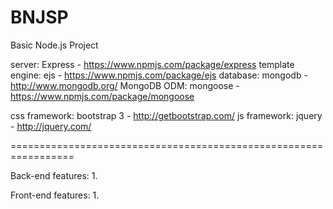 # BNJSP
Basic Node.js Project

server: Express - https://www.npmjs.com/package/express
template engine: ejs - https://www.npmjs.com/package/ejs
database: mongodb - http://www.mongodb.org/
MongoDB ODM: mongoose - https://www.npmjs.com/package/mongoose

css framework: bootstrap 3 - http://getbootstrap.com/
js framework: jquery - http://jquery.com/

=================================================================

Back-end features:
1. 

Front-end features:
1.
